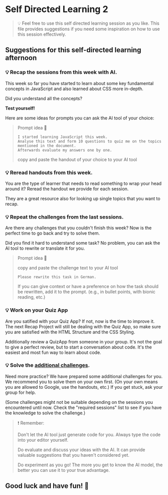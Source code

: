# Self Directed Learning 2

> 💡 Feel free to use this self directed learning session as you like. This file provides suggestions if you need some inspiration on how to use this session effectively.

## Suggestions for this self-directed learning afternoon

### 💡 Recap the sessions from this week with AI.

This week so far you have started to learn about some key fundamental concepts in JavaScript and also learned about CSS more in-depth.

Did you understand all the concepts?

**Test yourself!**

Here are some ideas for prompts you can ask the AI tool of your choice:

> Prompt idea 🤖
>
> ```
> I started learning JavaScript this week.
> Analyse this text and form 10 questions to quiz me on the topics mentioned in the document.
> Afterwards evaluate my answers one by one.
> ```
>
> copy and paste the handout of your choice to your AI tool

### 💡 Reread handouts from this week.

You are the type of learner that needs to read something to wrap your head around it?
Reread the handout we provide for each session.

They are a great resource also for looking up single topics that you want to recap.

### 💡 Repeat the challenges from the last sessions.

Are there any challenges that you couldn't finish this week? Now is the perfect time to go back and try to solve them.

Did you find it hard to understand some task? No problem, you can ask the AI tool to rewrite or translate it for you.

> Prompt idea 🤖
>
> copy and paste the challenge text to your AI tool
>
> ```
> Please rewrite this task in German.
> ```
>
> If you can give context or have a preference on how the task should be rewritten, add it to the prompt.
> (e.g., in bullet points, with bionic reading, etc.)

### 💡 Work on your Quiz App

Are you satified with your Quiz App? If not, now is the time to improve it. The next Recap Project will still be dealing with the Quiz App, so make sure you are satisfied with the HTML Structure and the CSS Styling.

Additionally review a QuizApp from someone in your group. It's not the goal to give a perfect review, but to start a conversation about code. It's the easiest and most fun way to learn about code.

### 💡 Solve the [additional challenges](./challenges-self-directed-learning-2.md).

Need more practice? We have prepared some additional challenges for you.
We recommend you to solve them on your own first. (On your own means you are allowed to Google, use the handouts, etc.) If you get stuck, ask your group for help.

(Some challenges might not be suitable depending on the sessions you encountered until now. Check the "required sessions" list to see if you have the knowledge to solve the challenge.)

> ❗️ Remember:
>
> Don't let the AI tool just generate code for you. Always type the code into your editor yourself.
>
> Do evaluate and discuss your ideas with the AI.
> It can provide valuable suggestions that you haven't considered yet.
>
> Do experiment as you go!
> The more you get to know the AI model, the better you can use it to your true advantage.

## Good luck and have fun! 🚀
